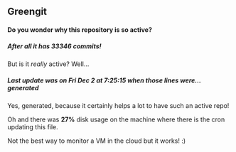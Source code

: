## Greengit

#### Do you wonder why this repository is so active?

##### After all it has 33346 commits!

But is it *really* active? Well...

##### Last update was on Fri Dec 2 at 7:25:15 when those lines were... generated

Yes, generated, because it certainly helps a lot to have such an active repo!

Oh and there was **27%** disk usage on the machine
where there is the cron updating this file.

Not the best way to monitor a VM in the cloud but it works! :)
